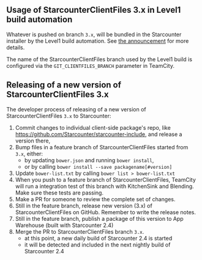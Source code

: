## Usage of StarcounterClientFiles 3.x in Level1 build automation

Whatever is pushed on branch `3.x`, will be bundled in the Starcounter installer by the Level1 build automation. See [the announcement](https://github.com/Starcounter/AdminTrack/issues/438) for more details. 

The name of the StarcounterClientFiles branch used by the Level1 build is configured via the `GIT_CLIENTFILES_BRANCH` parameter in TeamCity.


## Releasing of a new version of StarcounterClientFiles 3.x

The developer process of releasing of a new version of StarcounterClientFiles `3.x` to Starcounter:

1. Commit changes to individual client-side package's repo, like https://github.com/Starcounter/starcounter-include, and release a version there,
2. Bump files in a feature branch of StarcounterClientFiles started from `3.x`, either:
   - by updating `bower.json` and running `bower install`,
   - or by calling `bower install --save packagename[#version]`
3. Update `bower-list.txt` by calling `bower list > bower-list.txt`
4. When you push to a feature branch of StarcounterClientFiles, TeamCity will run a integration test of this branch with KitchenSink and Blending. Make sure these tests are passing.
5. Make a PR for someone to review the complete set of changes.
6. Still in the feature branch, release new version (3.x) of StarcounterClientFiles on GitHub. Remember to write the release notes.
7. Still in the feature branch, publish a package of this version to App Warehouse (built with Starcounter 2.4)
8. Merge the PR to StarcounterClientFiles branch `3.x`.
   - at this point, a new daily build of Starcounter 2.4 is started
   - it will be detected and included in the next nightly build of Starcounter 2.4
